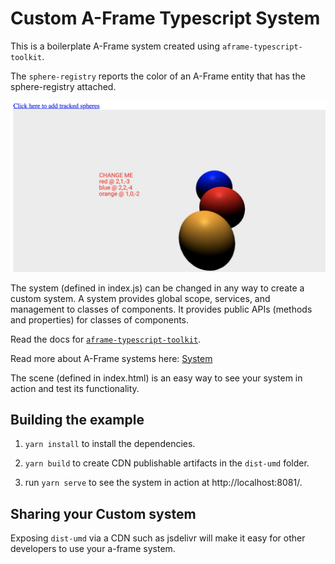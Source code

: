 # Custom A-Frame Typescript System

This is a boilerplate A-Frame system created using `aframe-typescript-toolkit`. 

The `sphere-registry` reports the color of an A-Frame entity that has the sphere-registry attached.

<img src="./assets/system.png" alt="example sphere registry system">

The system (defined in index.js) can be changed in any way to create a custom system. A system provides global scope, services, and management to classes of components. It provides public APIs (methods and properties) for classes of components.

Read the docs for [`aframe-typescript-toolkit`](https://github.com/olioapps/aframe-typescript-toolkit).

Read more about A-Frame systems here: [System](https://aframe.io/docs/0.8.0/core/systems.html)

The scene (defined in index.html) is an easy way to see your system in action and test its functionality. 

## Building the example

1. `yarn install` to install the dependencies.

2. `yarn build` to create CDN publishable artifacts in the `dist-umd` folder.

3. run `yarn serve` to see the system in action at http://localhost:8081/. 

## Sharing your Custom system

Exposing `dist-umd` via a CDN such as jsdelivr will make it easy for other developers to use your a-frame system.